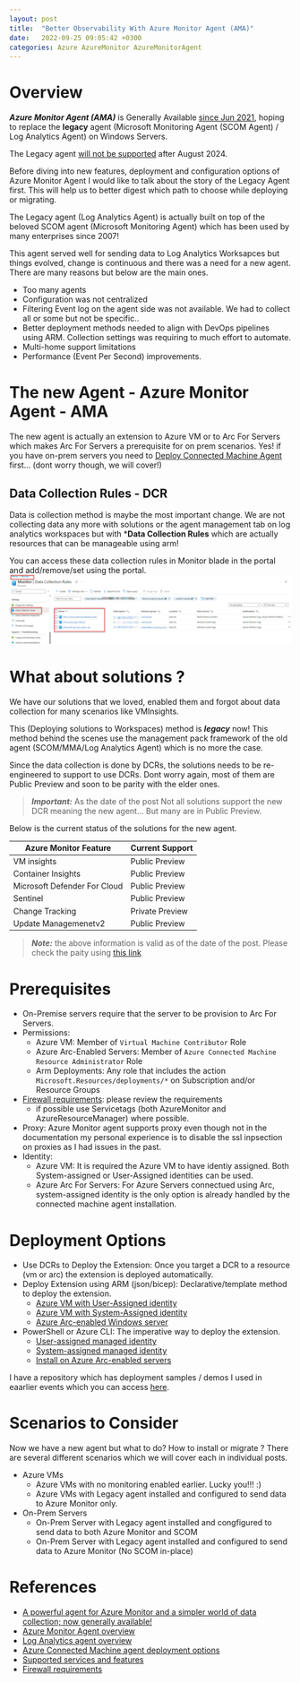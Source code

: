 ```yaml
---
layout: post
title:  "Better Observability With Azure Monitor Agent (AMA)"
date:   2022-09-25 09:05:42 +0300
categories: Azure AzureMonitor AzureMonitorAgent 
---
```

# Overview

***Azure Monitor Agent (AMA)*** is Generally Available [since Jun 2021](https://techcommunity.microsoft.com/t5/azure-observability-blog/a-powerful-agent-for-azure-monitor-and-a-simpler-world-of-data/ba-p/2443285), hoping to replace the **legacy** agent (Microsoft Monitoring Agent (SCOM Agent) / Log Analytics Agent) on Windows Servers.

The Legacy agent [will not be supported](https://learn.microsoft.com/en-us/azure/azure-monitor/agents/agents-overview) after August 2024.

Before diving into new features, deployment and configuration options of Azure Monitor Agent I would like to talk about the story of the Legacy Agent first. This will help us to better digest which path to choose while deploying or migrating.

The Legacy agent (Log Analytics Agent) is actually built on top of the beloved SCOM agent (Microsoft Monitoring Agent) which has been used by many enterprises since 2007! 

This agent served well for sending data to Log Analytics Worksapces but things evolved, change is continuous and there was a need for a new agent. There are many reasons but below are the main ones.
- Too many agents
- Configuration was not centralized
- Filtering Event log on the agent side was not available. We had to collect all or some but not be specific..
- Better deployment methods needed to align with DevOps pipelines using ARM. Collection settings was requiring to much effort to automate.
- Multi-home support limitations
- Performance (Event Per Second) improvements.

# The new Agent - Azure Monitor Agent - AMA
The new agent is actually an extension to Azure VM or to Arc For Servers which makes Arc For Servers a prerequisite for on prem scenarios. Yes! if you have on-prem servers you need to [Deploy Connected Machine Agent](https://learn.microsoft.com/en-us/azure/azure-arc/servers/deployment-options) first... (dont worry though, we will cover!)

## Data Collection Rules - DCR
Data is collection method is maybe the most important change. We are not collecting data any more with solutions or the agent management tab on log analytics workspaces but with ***Data Collection Rules** which are actually resources that can be manageable using arm! 

You can access these data collection rules in Monitor blade in the portal and add/remove/set using the portal.
![DCR](/assets/images/22-09-25-Better-Observability-With-AzureMonitorAgent/dcr-1.jpg)

# What about solutions ? 
We have our solutions that we loved, enabled them and forgot about data collection for many scenarios like VMInsights. 

This (Deploying solutions to Workspaces) method is ***legacy*** now! This method behind the scenes use the management pack framework of the old agent (SCOM/MMA/Log Analytics Agent) which is no more the case.

Since the data collection is done by DCRs, the solutions needs to be re-engineered to support to use DCRs. Dont worry again, most of them are Public Preview and soon to be parity with the elder ones.

>***Important:***  As the date of the post Not all solutions support the new DCR meaning the new agent... But many are in Public Preview.

Below is the current status of the solutions for the new agent.

| Azure Monitor Feature        | Current Support  |
|------------------------------|------------------|
| VM insights                  | Public Preview   |
| Container Insights           | Public Preview   |
| Microsoft Defender For Cloud | Public Preview   |
| Sentinel                     | Public Preview   |
| Change Tracking              | Private Preview  |
| Update Managemenetv2         | Public Preview   |

>***Note:*** the above information is valid as of the date of the post. Please check the paity using [this link](https://learn.microsoft.com/en-us/azure/azure-monitor/agents/agents-overview#supported-services-and-features)

# Prerequisites

- On-Premise servers require that the server to be provision to Arc For Servers. 
 - Permissions: 
    - Azure VM: Member of ```Virtual Machine Contributor``` Role
    - Azure Arc-Enabled Servers: Member of ```Azure Connected Machine Resource Administrator``` Role
    - Arm Deployments: Any role that includes the action ```Microsoft.Resources/deployments/*``` on Subscription and/or Resource Groups
- [Firewall requirements](https://learn.microsoft.com/en-us/azure/azure-monitor/agents/azure-monitor-agent-data-collection-endpoint?tabs=PowerShellWindows#firewall-requirements): please review the requirements 
    - if possible use Servicetags (both AzureMonitor and AzureResourceManager) where possible.
- Proxy: Azure Monitor agent supports proxy even though not in the documentation my personal experience is to disable the ssl inpsection on proxies as I had issues in the past.
- Identity: 
    - Azure VM: It is required the Azure VM to have identiy assigned. Both System-assigned or User-Assigned identities can be used. 
    - Azure Arc For Servers: For Azure Servers connectued using Arc, system-assigned identity is the only option is already handled by the connected machine agent installation.

# Deployment Options

- Use DCRs to Deploy the Extension: Once you target a DCR to a resource (vm or arc) the extension is deployed automatically.
- Deploy Extension using ARM (json/bicep): Declarative/template method to deploy the extension.
    - [Azure VM with User-Assigned identity](https://learn.microsoft.com/en-us/azure/azure-monitor/agents/resource-manager-agent?tabs=json#user-assigned-managed-identity-recommended)
    - [Azure VM with System-Assigned identity](https://learn.microsoft.com/en-us/azure/azure-monitor/agents/resource-manager-agent?tabs=json#system-assigned-managed-identity)
    - [Azure Arc-enabled Windows server](https://learn.microsoft.com/en-us/azure/azure-monitor/agents/resource-manager-agent?tabs=bicep#azure-arc-enabled-windows-server)
- PowerShell or Azure CLI: The imperative way to deploy the extension. 
    - [User-assigned managed identity](https://learn.microsoft.com/en-us/azure/azure-monitor/agents/azure-monitor-agent-manage?tabs=ARMAgentPowerShell%2CPowerShellWindows%2CPowerShellWindowsArc%2CCLIWindows%2CCLIWindowsArc#user-assigned-managed-identity)
    - [System-assigned managed identity](https://learn.microsoft.com/en-us/azure/azure-monitor/agents/azure-monitor-agent-manage?tabs=ARMAgentPowerShell%2CPowerShellWindows%2CPowerShellWindowsArc%2CCLIWindows%2CCLIWindowsArc#system-assigned-managed-identity)
    - [Install on Azure Arc-enabled servers](https://learn.microsoft.com/en-us/azure/azure-monitor/agents/azure-monitor-agent-manage?tabs=ARMAgentPowerShell%2CPowerShellWindows%2CPowerShellWindowsArc%2CCLIWindows%2CCLIWindowsArc#install-on-azure-arc-enabled-servers)

I have a repository which has deployment samples / demos I used in eaarlier events which you can access [here](https://github.com/emrgcl/EnableAMA). 

# Scenarios to Consider
Now we have a new agent but what to do? How to install or migrate ? There are several different scenarios which we will cover each in individual posts.

- Azure VMs
    - Azure VMs with no monitoring enabled earlier. Lucky you!!! :)
    - Azure VMs with Legacy agent installed and configured to send data to Azure Monitor only.
- On-Prem Servers
    - On-Prem Server with Legacy agent installed and congfigured to send data to both Azure Monitor and SCOM
    - On-Prem Server with Legacy agent installed and configured to send data to Azure Monitor (No SCOM in-place)

# References

- [A powerful agent for Azure Monitor and a simpler world of data collection; now generally available!](https://techcommunity.microsoft.com/t5/azure-observability-blog/a-powerful-agent-for-azure-monitor-and-a-simpler-world-of-data/ba-p/2443285)
- [Azure Monitor Agent overview](https://learn.microsoft.com/en-us/azure/azure-monitor/agents/agents-overview)
- [Log Analytics agent overview](https://learn.microsoft.com/en-us/azure/azure-monitor/agents/log-analytics-agent)
- [Azure Connected Machine agent deployment options
](https://learn.microsoft.com/en-us/azure/azure-arc/servers/deployment-options)
- [Supported services and features](https://learn.microsoft.com/en-us/azure/azure-monitor/agents/agents-overview#supported-services-and-features)
- [Firewall requirements](https://learn.microsoft.com/en-us/azure/azure-monitor/agents/azure-monitor-agent-data-collection-endpoint?tabs=PowerShellWindows#firewall-requirements)
